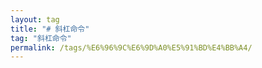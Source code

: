 ```yaml
---
layout: tag
title: "# 斜杠命令"
tag: "斜杠命令"
permalink: /tags/%E6%96%9C%E6%9D%A0%E5%91%BD%E4%BB%A4/
---
```

